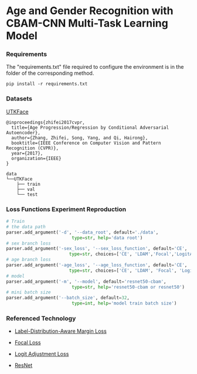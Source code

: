 # Age and Gender Recognition with CBAM-CNN Multi-Task Learning Model

### Requirements

The "requirements.txt" file required to configure the environment is in the folder of the corresponding method.

```
pip install -r requirements.txt
```



### Datasets

[UTKFace](https://susanqq.github.io/UTKFace/)

```
@inproceedings{zhifei2017cvpr,
  title={Age Progression/Regression by Conditional Adversarial Autoencoder},
  author={Zhang, Zhifei, Song, Yang, and Qi, Hairong},
  booktitle={IEEE Conference on Computer Vision and Pattern Recognition (CVPR)},
  year={2017},
  organization={IEEE}
}
```

```
data
└──UTKFace
    ├── train
    ├── val
    └── test
```

### Loss Functions Experiment Reproduction

```python
# Train
# the data path
parser.add_argument('-d', '--data_root', default='./data',
                         type=str, help='data root')
# sex branch loss
parser.add_argument('-sex_loss', '--sex_loss_function', default='CE',
                        type=str, choices=['CE', 'LDAM','Focal','LogitAdjust'],help='loss function')
# age branch loss
parser.add_argument('-age_loss', '--age_loss_function', default='CE',
                        type=str, choices=['CE', 'LDAM', 'Focal', 'LogitAdjust'], help='loss function')
# model
parser.add_argument('-m', '--model', default='resnet50-cbam',
                         type=str, help='resnet50-cbam or resnet50')
# mini batch size
parser.add_argument('--batch_size', default=32,
                         type=int, help='model train batch size')
```



### Referenced Technology

* [Label-Distribution-Aware Margin Loss](https://github.com/kaidic/LDAM-DRW)

* [Focal Loss](https://github.com/clcarwin/focal_loss_pytorch/)
* [Logit Adjustment Loss](https://github.com/FlamieZhu/Balanced-Contrastive-Learning)
* [ResNet](https://github.com/labmlai/annotated_deep_learning_paper_implementations)
